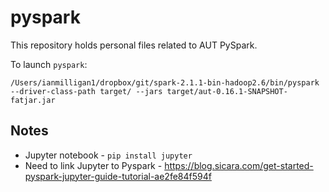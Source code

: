 # pyspark
This repository holds personal files related to AUT PySpark.

To launch `pyspark`:

```
/Users/ianmilligan1/dropbox/git/spark-2.1.1-bin-hadoop2.6/bin/pyspark --driver-class-path target/ --jars target/aut-0.16.1-SNAPSHOT-fatjar.jar
```

## Notes

* Jupyter notebook - `pip install jupyter` 
* Need to link Jupyter to Pyspark - <https://blog.sicara.com/get-started-pyspark-jupyter-guide-tutorial-ae2fe84f594f>


